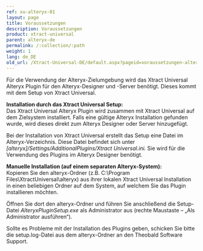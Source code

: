 ```yaml
---
ref: xu-alteryx-01
layout: page
title: Voraussetzungen
description: Voraussetzungen
product: xtract-universal
parent: alteryx-de
permalink: /:collection/:path
weight: 1
lang: de_DE
old_url: /Xtract-Universal-DE/default.aspx?pageid=voraussetzungen-alteryx-de
---
```


Für die Verwendung der Alteryx-Zielumgebung wird das Xtract Universal Alteryx Plugin für den Alteryx-Designer und -Server benötigt. Dieses kommt mit dem Setup von Xtract Universal.

**Installation durch das Xtract Universal Setup:**<br>
Das Xtract Universal Alteryx Plugin wird zusammen mit Xtract Universal auf dem Zielsystem installiert. Falls eine gültige Alteryx Installation gefunden wurde, wird dieses direkt zum Alteryx Designer oder Server hinzugefügt.

Bei der Installation von Xtract Universal erstellt das Setup eine Datei im Alteryx-Verzeichnis. Diese Datei befindet sich unter *[alteryx]/Settings/AdditionalPlugins/Xtract Universal.ini.* Sie wird für die Verwendung des Plugins im Alteryx Designer benötigt.

**Manuelle Installation (auf einem separaten Alteryx-System):**<br>
Kopieren Sie den alteryx-Ordner (z.B. C:\Program Files\XtractUniversal\alteryx) aus ihrer lokalen Xtract Universal Installation in einen beliebigen Ordner auf dem System, auf welchem Sie das Plugin installieren möchten. 

Öffnen Sie dort den alteryx-Ordner und führen Sie anschließend die Setup-Datei *AlteryxPluginSetup.exe* als Administrator aus (rechte Maustaste – „Als Administrator ausführen“).

Sollte es Probleme mit der Installation des Plugins geben, schicken Sie bitte die setup.log-Datei aus dem alteryx-Ordner an den Theobald Software Support.